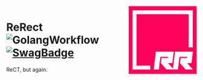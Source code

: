 <img align="right" alt="Logo" width="180" height="180" src="https://github.com/RedCubeDev-ByteSpace/ReRect/blob/main/assets/rerect.png" />

# ReRect ![GolangWorkflow](https://github.com/RedCubeDev-ByteSpace/ReRect/actions/workflows/golang.yaml/badge.svg) [![SwagBadge](https://img.shields.io/badge/Swag%3F-yes-green.svg)](https://shields.io/)
<p>
	  ReCT, but again.
</p>
